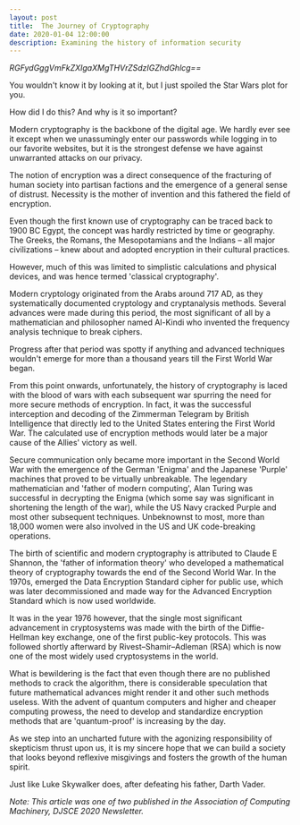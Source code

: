 ```yaml
---
layout: post
title:  The Journey of Cryptography
date: 2020-01-04 12:00:00
description: Examining the history of information security
---
```

_RGFydGggVmFkZXIgaXMgTHVrZSdzIGZhdGhlcg==_

You wouldn't know it by looking at it, but I just spoiled the Star Wars plot for you.

How did I do this? And why is it so important?

Modern cryptography is the backbone of the digital age. We hardly ever see it except when we unassumingly enter our passwords while logging in to our favorite websites, but it is the strongest defense we have against unwarranted attacks on our privacy.

The notion of encryption was a direct consequence of the fracturing of human society into partisan factions and the emergence of a general sense of distrust. Necessity is the mother of invention and this fathered the field of encryption.

Even though the first known use of cryptography can be traced back to 1900 BC Egypt, the concept was hardly restricted by time or geography. The Greeks, the Romans, the Mesopotamians and the Indians – all major civilizations – knew about and adopted encryption in their cultural practices.

However, much of this was limited to simplistic calculations and physical devices, and was hence termed 'classical cryptography'.

Modern cryptology originated from the Arabs around 717 AD, as they systematically documented cryptology and cryptanalysis methods. Several advances were made during this period, the most significant of all by a mathematician and philosopher named Al-Kindi who invented the frequency analysis technique to break ciphers.

Progress after that period was spotty if anything and advanced techniques wouldn't emerge for more than a thousand years till the First World War began.

From this point onwards, unfortunately, the history of cryptography is laced with the blood of wars with each subsequent war spurring the need for more secure methods of encryption. In fact, it was the successful interception and decoding of the Zimmerman Telegram by British Intelligence that directly led to the United States entering the First World War. The calculated use of encryption methods would later be a major cause of the Allies' victory as well.

Secure communication only became more important in the Second World War with the emergence of the German 'Enigma' and the Japanese 'Purple' machines that proved to be virtually unbreakable. The legendary mathematician and 'father of modern computing', Alan Turing was successful in decrypting the Enigma (which some say was significant in shortening the length of the war), while the US Navy cracked Purple and most other subsequent techniques. Unbeknownst to most, more than 18,000 women were also involved in the US and UK code-breaking operations.

The birth of scientific and modern cryptography is attributed to Claude E Shannon, the 'father of information theory' who developed a mathematical theory of cryptography towards the end of the Second World War. In the 1970s, emerged the Data Encryption Standard cipher for public use, which was later decommissioned and made way for the Advanced Encryption Standard which is now used worldwide.

It was in the year 1976 however, that the single most significant advancement in cryptosystems was made with the birth of the Diffie-Hellman key exchange, one of the first public-key protocols. This was followed shortly afterward by Rivest–Shamir–Adleman (RSA) which is now one of the most widely used cryptosystems in the world.

What is bewildering is the fact that even though there are no published methods to crack the algorithm, there is considerable speculation that future mathematical advances might render it and other such methods useless. With the advent of quantum computers and higher and cheaper computing prowess, the need to develop and standardize encryption methods that are 'quantum-proof' is increasing by the day.

As we step into an uncharted future with the agonizing responsibility of skepticism thrust upon us, it is my sincere hope that we can build a society that looks beyond reflexive misgivings and fosters the growth of the human spirit.

Just like Luke Skywalker does, after defeating his father, Darth Vader.

_Note: This article was one of two published in the Association of Computing Machinery, DJSCE 2020 Newsletter._